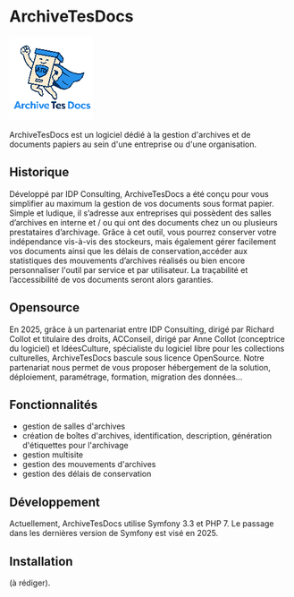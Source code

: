 # ArchiveTesDocs
![](web/img/Logo_Archive_Tes_Docs_150x150.png)

ArchiveTesDocs est un logiciel dédié à la gestion d'archives et de documents papiers au sein d'une entreprise ou d'une organisation.

## Historique

Développé par IDP Consulting, ArchiveTesDocs a été conçu pour vous simplifier au maximum la gestion de vos documents sous format papier. Simple et ludique, il s’adresse aux entreprises qui possèdent des salles d’archives en interne et / ou qui ont des documents chez un ou plusieurs prestataires d’archivage.
Grâce à cet outil, vous pourrez conserver votre indépendance vis-à-vis des stockeurs, mais également gérer facilement vos documents ainsi que les délais de conservation,accéder aux statistiques des mouvements d’archives réalisés ou bien encore personnaliser l'outil par service et par utilisateur. La traçabilité et l’accessibilité de vos documents seront alors garanties.

## Opensource

En 2025, grâce à un partenariat entre IDP Consulting, dirigé par Richard Collot et titulaire des droits, ACConseil, dirigé par Anne Collot (conceptrice du logiciel) et IdéesCulture, spécialiste du logiciel libre pour les collections culturelles, ArchiveTesDocs bascule sous licence OpenSource. 
Notre partenariat nous permet de vous proposer hébergement de la solution, déploiement, paramétrage, formation, migration des données...

## Fonctionnalités
- gestion de salles d'archives
- création de boîtes d'archives, identification, description, génération d'étiquettes pour l'archivage
- gestion multisite
- gestion des mouvements d'archives
- gestion des délais de conservation

## Développement
Actuellement, ArchiveTesDocs utilise Symfony 3.3 et PHP 7. Le passage dans les dernières version de Symfony est visé en 2025.

## Installation

(à rédiger).
